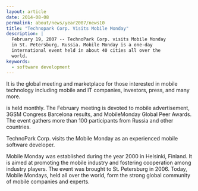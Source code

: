 ```yaml
---
layout: article
date: 2014-08-08
permalink: about/news/year2007/news10
title: "Technopark Corp. Visits Mobile Monday"
description: |
  February 19, 2007 -- TechnoPark Corp. visits Mobile Monday
  in St. Petersburg, Russia. Mobile Monday is a one-day
  international event held in about 40 cities all over the
  world.
keywords:
  - software development
---
```


It is the global meeting and marketplace for those interested in mobile technology including mobile 
and IT companies, investors, press, and many more.

is held monthly. The February meeting is devoted to mobile advertisement, 3GSM Congress Barcelona 
results, and MobileMonday Global Peer Awards. The event gathers more than 100 participants from 
Russia and other countries.

TechnoPark Corp. visits the Mobile Monday as an experienced mobile software developer.

Mobile Monday was established during the year 2000 in Helsinki, Finland. It is aimed at promoting 
the mobile industry and fostering cooperation among industry players. The event was brought to St. 
Petersburg in 2006. Today, Mobile Mondays, held all over the world, form the strong global community 
of mobile companies and experts.
